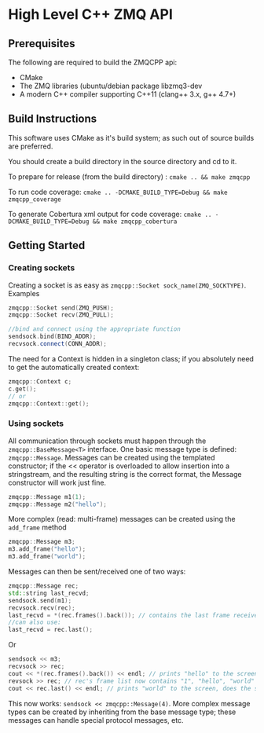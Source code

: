 # High Level C++ ZMQ API

## Prerequisites
The following are required to build the ZMQCPP api:
* CMake
* The ZMQ libraries (ubuntu/debian package libzmq3-dev
* A modern C++ compiler supporting C++11 (clang++ 3.x, g++ 4.7+)

## Build Instructions

This software uses CMake as it's build system; as such out of source builds are preferred.

You should create a build directory in the source directory and cd to it.

To prepare for release (from the build directory) :
`cmake .. && make zmqcpp`

To run code coverage:
`cmake .. -DCMAKE_BUILD_TYPE=Debug && make zmqcpp_coverage`

To generate Cobertura xml output for code coverage:
`cmake .. -DCMAKE_BUILD_TYPE=Debug && make zmqcpp_cobertura`

## Getting Started

### Creating sockets
Creating a socket is as easy as `zmqcpp::Socket sock_name(ZMQ_SOCKTYPE)`.  Examples
```c++
zmqcpp::Socket send(ZMQ_PUSH);
zmqcpp::Socket recv(ZMQ_PULL);

//bind and connect using the appropriate function
sendsock.bind(BIND_ADDR);
recvsock.connect(CONN_ADDR);
```
The need for a Context is hidden in a singleton class; if you absolutely need to get the automatically created context:
```c++
zmqcpp::Context c;
c.get();
// or
zmqcpp::Context::get();
```
### Using sockets
All communication through sockets must happen through the `zmqcpp::BaseMessage<T>` interface.  One basic message type is defined: `zmqcpp::Message`.  Messages can be created using the templated constructor; if the << operator is overloaded to allow insertion into a stringstream, and the resulting string is the correct format, the Message constructor will work just fine.
```c++
zmqcpp::Message m1(1);
zmqcpp::Message m2("hello");
```
More complex (read: multi-frame) messages can be created using the `add_frame` method
```c++
zmqcpp::Message m3;
m3.add_frame("hello");
m3.add_frame("world");
```
Messages can then be sent/received one of two ways:
```c++
zmqcpp::Message rec;
std::string last_recvd;
sendsock.send(m1);
recvsock.recv(rec);
last_recvd = *(rec.frames().back()); // contains the last frame received, last_recvd == "1"
//can also use:
last_recvd = rec.last();
```
Or
```c++
sendsock << m3;
recvsock >> rec;
cout << *(rec.frames().back()) << endl; // prints "hello" to the screen
revsock >> rec; // rec's frame list now contains "1", "hello", "world"
cout << rec.last() << endl; // prints "world" to the screen, does the same as above
```
This now works: `sendsock << zmqcpp::Message(4)`. 
More complex message types can be created by inheriting from the base message type; these messages can handle special protocol messages, etc.